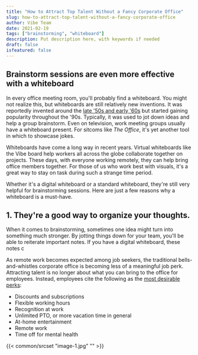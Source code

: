 ```yaml
---
title: "How to Attract Top Talent Without a Fancy Corporate Office"
slug: how-to-attract-top-talent-without-a-fancy-corporate-office
author: Vibe Team
date: 2021-02-19
tags: ["brainstorming", "whiteboard"]
description: Put description here, with keywords if needed
draft: false
isfeatured: false
---
```



## Brainstorm sessions are even more effective with a whiteboard

In every office meeting room, you'll probably find a whiteboard. You might not realize this, but whiteboards are still relatively new inventions. It was reportedly invented around the [late '50s and early '60s](https://www.theworkplacedepot.co.uk/news/2014/08/20/whiteboards-history/) but started gaining popularity throughout the '90s. Typically, it was used to jot down ideas and help a group brainstorm. Even on television, work meeting groups usually have a whiteboard present. For sitcoms like *The Office*, it's yet another tool in which to showcase jokes.
 
Whiteboards have come a long way in recent years. Virtual whiteboards like the Vibe board help workers all across the globe collaborate together on projects. These days, with everyone working remotely, they can help bring office members together. For those of us who work best with visuals, it's a great way to stay on task during such a strange time period.
 
Whether it's a digital whiteboard or a standard whiteboard, they're still very helpful for brainstorming sessions. Here are just a few reasons why a whiteboard is a must-have.
 

## 1. They're a good way to organize your thoughts. 

When it comes to brainstorming, sometimes one idea might turn into something much stronger. By jotting things down for your team, you'll be able to reiterate important notes. If you have a digital whiteboard, these notes c

As remote work becomes expected among job seekers, the traditional bells-and-whistles corporate office is becoming less of a meaningful job perk. Attracting talent is no longer about what you can bring to the office for employees. Instead, employees cite the following as the [most desirable perks](http://incentiveandmotivation.com/perkbox-reveals-perks-employees-want-2021/):


- Discounts and subscriptions
- Flexible working hours
- Recognition at work
- Unlimited PTO, or more vacation time in general
- At-home entertainment
- Remote work 
- Time off for mental health


{{< common/srcset "image-1.jpg" "" >}}
